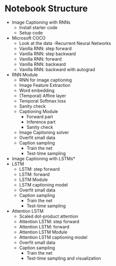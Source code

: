 # Notebook Structure
- Image Captioning with RNNs
    - Install starter code
    - Setup code
- Microsoft COCO
    - Look at the data
-Recurrent Neural Networks
    - Vanilla RNN: step forward
    - Vanilla RNN: step backward
    - Vanilla RNN: forward
    - Vanilla RNN: backward
    - Vanilla RNN: backward with autograd
- RNN Module
  - RNN for image captioning
  - Image Feature Extraction
  - Word embedding
  - (Temporal) Affine layer
  - Temporal Softmax loss
   - Sanity check
  - Captioning Module
    - Forward part
    - Inference part
    - Sanity check
  - Image Captioning solver
  - Overfit small data
  - Caption sampling
    - Train the net
    - Test-time sampling
- Image Captioning with LSTMs*
- LSTM
  - LSTM: step forward
  - LSTM: forward
  - LSTM Module
  - LSTM captioning model
  - Overfit small data
  - Caption sampling
    - Train the net
    - Test-time sampling
- Attention LSTM
  - Scaled dot-product attention
  - Attention LSTM: step forward
  - Attention LSTM: forward
  - Attention LSTM Module
  - Attention LSTM captioning model
  - Overfit small data
  - Caption sampling
    - Train the net
    - Test-time sampling and visualization
